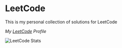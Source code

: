
# LeetCode

This is my personal collection of solutions for LeetCode

*My [LeetCode](https://leetcode.com/q_13t/ "Click") Profile*


![LeetCode Stats](https://leetcard.jacoblin.cool/q_13t?theme=dark&font=Ruda&ext=activity)